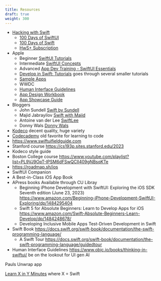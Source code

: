 ```yaml
---
title: Resources
draft: true
weight: 300
---
```

- [Hacking with Swift](https://www.hackingwithswift.com/)
	- [100 Days of SwiftUI](https://www.hackingwithswift.com/100/swiftui)
	- [100 Days of Swift](https://www.hackingwithswift.com/100/swift)
	- [HwS+ Subscription](https://www.hackingwithswift.com/plus)
- Apple
	- Beginner [SwiftUI Tutorials](https://developer.apple.com/tutorials/swiftui)
	- Intermediate [SwiftUI Concepts](https://developer.apple.com/tutorials/swiftui-concepts)
	- Advanced [App Dev Training - SwiftUI Essentials](https://developer.apple.com/tutorials/app-dev-training/#swiftui-essentials)
	- [Develop in Swift: Tutorials](https://developer.apple.com/tutorials/develop-in-swift) goes through several smaller tutorials
	- [Sample Apps](https://developer.apple.com/tutorials/sample-apps/)
	- WWDC
	- [Human Interface Guidelines](https://developer.apple.com/design/human-interface-guidelines)
	- [App Design Workbook](https://www.apple.com/au/education/docs/app-design-workbook-AU.pdf)
	- [App Showcase Guide](https://www.apple.com/education/docs/app-showcase-guide.pdf)
- Bloggers
	- John Sundell [Swift by Sundell](https://www.swiftbysundell.com/)
	- Majid Jabrayilov [Swift with Majid](https://swiftwithmajid.com/)
	- Antoine van der Lee [SwiftLee](https://www.avanderlee.com/)
	- Donny Wals [Donny Wals](https://www.donnywals.com/)
- [Kodeco](https://www.kodeco.com/) decent quality, huge variety
- [Codecademy](https://www.codecademy.com/learn/learn-swift) old favorite for learning to code
- https://www.swiftuifieldguide.com
- Stanford course https://cs193p.sites.stanford.edu/2023
- Kodeco style guide
- Boston College course https://www.youtube.com/playlist?list=PL9VJ9OpT-IPSM6dFSwQCIl409gNBsqKTe
- https://roadmap.sh/ios
- SwiftUI Companion
- A Best-in-Class iOS App Book
- APress books Available through CU Libray
	- Beginning iPhone Development with SwiftUI: Exploring the iOS SDK Seventh edition (June 23, 2023) https://www.amazon.com/Beginning-iPhone-Development-SwiftUI-Exploring/dp/1484295404
	- Swift 5 for Absolute Beginners: Learn to Develop Apps for iOS https://www.amazon.com/Swift-Absolute-Beginners-Learn-Develop/dp/1484248678/
	- Developing Inclusive Mobile Apps
	Test-Driven Development in Swift
- Swift Book https://docs.swift.org/swift-book/documentation/the-swift-programming-language/
	- A Swift Tour https://docs.swift.org/swift-book/documentation/the-swift-programming-language/guidedtour
- Human Interface Guidelines
https://www.objc.io/books/thinking-in-swiftui/
be on the lookout for UI gen AI

Pauls Unwrap app

[Learn X in Y Minutes](https://learnxinyminutes.com/docs/swift/) where X = Swift